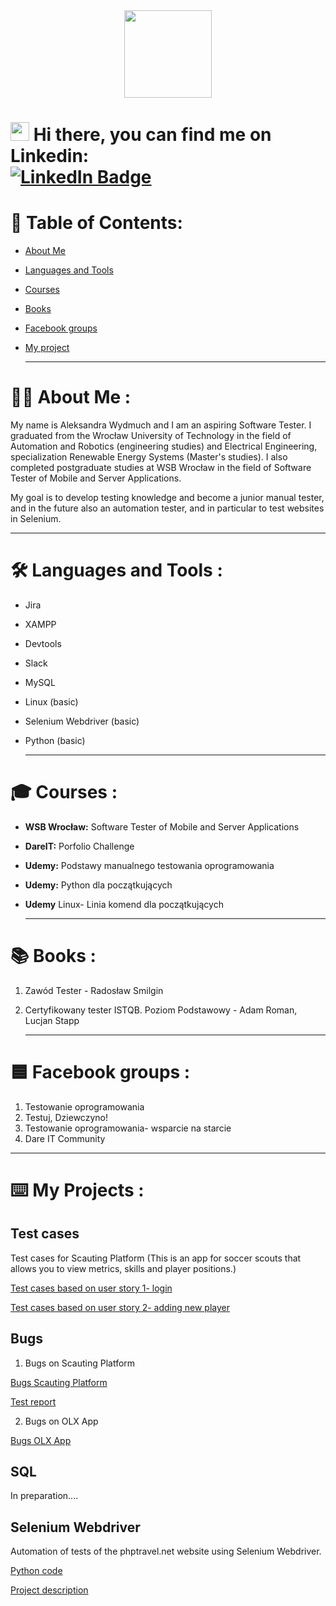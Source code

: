 
<div id="header" align="center">
  <img src="https://media.giphy.com/media/Y34jqOCXhgEsqRLULa/giphy.gif" width="140"/>
</div>

  
 <h1>
  <img src="https://media.giphy.com/media/hvRJCLFzcasrR4ia7z/giphy.gif" width="30px"/>
   Hi there, you can find me on Linkedin: 
   <div id="badges">
  <a href="https://pl.linkedin.com/in/aleksandra-wydmuch">
    <img src="https://img.shields.io/badge/LinkedIn-blue?style=for-the-badge&logo=linkedin&logoColor=white" alt="LinkedIn Badge"/>
  </a>
</h1>

  # 📝 Table of Contents:
* [About Me](#about-me)
* [Languages and Tools](#languages-and-tools)
* [Courses](#courses)
* [Books](#books)
* [Facebook groups](#facebook-groups)
* [My project](#my-projects)
  
  ---

# :woman_technologist: About Me :
  
  My name is Aleksandra Wydmuch and I am an aspiring Software Tester. I graduated from the Wrocław University of Technology in the field of   Automation and Robotics (engineering studies) and Electrical Engineering, specialization Renewable Energy Systems (Master's studies). I     also completed postgraduate studies at WSB Wrocław in the field of Software Tester of Mobile and Server Applications. 

 My goal is to develop testing knowledge and become a junior manual tester, and in the future also an automation tester, and in particular to test websites in Selenium.
  
  ---

# :hammer_and_wrench: Languages and Tools :
 * Jira
 * XAMPP
 * Devtools
 * Slack
 * MySQL
 * Linux (basic)
 * Selenium Webdriver (basic)
 * Python (basic) 
  
    ---
  
# 🎓 Courses : 
  
  * **WSB Wrocław:** Software Tester of Mobile and Server Applications 
  * **DareIT:** Porfolio Challenge
  * **Udemy:** Podstawy manualnego testowania oprogramowania
  * **Udemy:** Python dla początkujących
  * **Udemy** Linux- Linia komend dla początkujących 
  
      ---
  
# 📚 Books : 
  1. Zawód Tester - Radosław Smilgin
  2. Certyfikowany tester ISTQB. Poziom Podstawowy - Adam Roman, Lucjan Stapp
  
        ---
  
# 🟦 Facebook groups : 
  1. Testowanie oprogramowania
  2. Testuj, Dziewczyno!
  3. Testowanie oprogramowania- wsparcie na starcie
  4. Dare IT Community
  
   ---
  
# ⌨️ My Projects :
 
 ## Test cases
  Test cases for Scauting Platform (This is an app for soccer scouts that allows you to view metrics, skills and player positions.)
  
  [Test cases based on user story 1- login](https://drive.google.com/drive/folders/1b4ejLCryfdb8K9FMvOVeZSfjoPVc_Heu?usp=drive_link)
 
  [Test cases based on user story 2- adding new player](https://drive.google.com/drive/folders/1UIo68lJd5ASPIftWfAbAisSLobbtf03U?usp=drive_link)
  
  ## Bugs 
 1. Bugs on Scauting Platform 
  
  [Bugs Scauting Platform](https://docs.google.com/spreadsheets/d/1S52Uq8oKFw8aQkvxeRAc96_uXJGvja0tZA1Gitp-yuU/edit?usp=drive_link)
  
  [Test report](https://docs.google.com/document/d/10FrAqNUED2g2QteEixXeDuzbrjEzMS6IsWJeUmGgHAA/edit?usp=drive_link)
  
 2. Bugs on OLX App
  
  [Bugs OLX App](https://docs.google.com/spreadsheets/d/1i28ax2TFhAKJHSJEqkT3xm_xIemu4t17nmkXsiB7mzU/edit?usp=drive_link)
  
  ## SQL 
  
  In preparation.... 
  
  
  ## Selenium Webdriver
  
  Automation of tests of the phptravel.net website using Selenium Webdriver.
  
  [Python code](https://drive.google.com/drive/folders/1A0VdW6uQmWENj7pU8F6aJapTYyBoknD1?usp=drive_link)
  
  [Project description](https://drive.google.com/file/d/1olSicMEGgpSySCAfAl6aI9kUjsCF7pD-/view?usp=drive_link)
 
  
  
